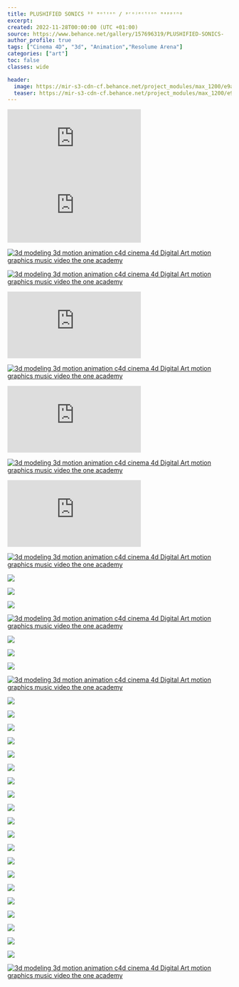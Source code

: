 ```yaml
---
title: PLUSHIFIED SONICS ³ᴰ ᵐᵒᵗᶦᵒⁿ / ᵖʳᵒʲᵉᶜᵗᶦᵒⁿ ᵐᵃᵖᵖᶦⁿᵍ
excerpt: 
created: 2022-11-28T00:00:00 (UTC +01:00)
source: https://www.behance.net/gallery/157696319/PLUSHIFIED-SONICS-
author_profile: true
tags: ["Cinema 4D", "3d", "Animation","Resolume Arena"]
categories: ["art"]
toc: false
classes: wide

header:
  image: https://mir-s3-cdn-cf.behance.net/project_modules/max_1200/e9a345157696319.637fae3e55083.png)](https://www.behance.net/gallery/157696319/PLUSHIFIED-SONICS-/modules/890429967
  teaser: https://mir-s3-cdn-cf.behance.net/project_modules/max_1200/e9a345157696319.637fae3e55083.png)](https://www.behance.net/gallery/157696319/PLUSHIFIED-SONICS-/modules/890429967
---
```


<iframe src="https://player.vimeo.com/video/772975827?h=e58ed7d873" title="Project Embed Content" frameborder="0" allowfullscreen="" sandbox="allow-same-origin allow-scripts allow-pointer-lock allow-forms" loading="eager" fetchpriority="high"></iframe>

<iframe src="https://www.youtube.com/embed/a9tyfI56DD4?si=SZUjs4OtNPyrMAhU" title="Project Embed Content" frameborder="0" allowfullscreen="" sandbox="allow-same-origin allow-scripts allow-pointer-lock allow-forms" loading="lazy" fetchpriority="auto"></iframe>

[![3d modeling 3d motion animation  c4d cinema 4d Digital Art  motion graphics  music video the one academy](https://mir-s3-cdn-cf.behance.net/project_modules/max_1200/e9a345157696319.637fae3e55083.png)](https://www.behance.net/gallery/157696319/PLUSHIFIED-SONICS-/modules/890429967)

[![3d modeling 3d motion animation  c4d cinema 4d Digital Art  motion graphics  music video the one academy](https://mir-s3-cdn-cf.behance.net/project_modules/max_1200/c460fe157696319.637fae3e53e49.png)](https://www.behance.net/gallery/157696319/PLUSHIFIED-SONICS-/modules/890429965)

<iframe src="https://player.vimeo.com/video/774149913?h=91ccea25e0" title="Project Embed Content" frameborder="0" allowfullscreen="" sandbox="allow-same-origin allow-scripts allow-pointer-lock allow-forms" loading="lazy" fetchpriority="auto"></iframe>

[![3d modeling 3d motion animation  c4d cinema 4d Digital Art  motion graphics  music video the one academy](https://mir-s3-cdn-cf.behance.net/project_modules/max_1200/931d5a157696319.637fae3e51bee.png)](https://www.behance.net/gallery/157696319/PLUSHIFIED-SONICS-/modules/890429961)

<iframe src="https://player.vimeo.com/video/774147995?h=56d60f5738" title="Project Embed Content" frameborder="0" allowfullscreen="" sandbox="allow-same-origin allow-scripts allow-pointer-lock allow-forms" loading="lazy" fetchpriority="auto"></iframe>

[![3d modeling 3d motion animation  c4d cinema 4d Digital Art  motion graphics  music video the one academy](https://mir-s3-cdn-cf.behance.net/project_modules/max_1200/276cb8157696319.637fae3e52c46.png)](https://www.behance.net/gallery/157696319/PLUSHIFIED-SONICS-/modules/890429963)

<iframe src="https://player.vimeo.com/video/774149020?h=a8819e11b8" title="Project Embed Content" frameborder="0" allowfullscreen="" sandbox="allow-same-origin allow-scripts allow-pointer-lock allow-forms" loading="lazy" fetchpriority="auto"></iframe>

[![3d modeling 3d motion animation  c4d cinema 4d Digital Art  motion graphics  music video the one academy](https://mir-s3-cdn-cf.behance.net/project_modules/max_1200/f62a32157696319.63872e1fe9f6f.png)](https://www.behance.net/gallery/157696319/PLUSHIFIED-SONICS-/modules/892566395)

![](https://mir-s3-cdn-cf.behance.net/project_modules/max_1200_webp/308ecc157696319.637dc5e431d7e.png)

![](https://mir-s3-cdn-cf.behance.net/project_modules/max_1200_webp/d7bb12157696319.637dc5e4313d3.png)

![](https://mir-s3-cdn-cf.behance.net/project_modules/max_1200_webp/5cf1d8157696319.637dc5e4308e2.png)

[![3d modeling 3d motion animation  c4d cinema 4d Digital Art  motion graphics  music video the one academy](https://mir-s3-cdn-cf.behance.net/project_modules/max_1200/091996157696319.63872e1fe8ea6.png)](https://www.behance.net/gallery/157696319/PLUSHIFIED-SONICS-/modules/892566393)

![](https://mir-s3-cdn-cf.behance.net/project_modules/max_1200_webp/885659157696319.637dc5e490163.png)

![](https://mir-s3-cdn-cf.behance.net/project_modules/max_1200_webp/87211e157696319.637dc5e48f462.png)

![](https://mir-s3-cdn-cf.behance.net/project_modules/max_1200_webp/7fbb99157696319.637dc5e48e6a9.png)

[![3d modeling 3d motion animation  c4d cinema 4d Digital Art  motion graphics  music video the one academy](https://mir-s3-cdn-cf.behance.net/project_modules/max_1200/a93d55157696319.63872e1fe7f23.png)](https://www.behance.net/gallery/157696319/PLUSHIFIED-SONICS-/modules/892566391)

![](https://mir-s3-cdn-cf.behance.net/project_modules/max_1200_webp/b42d57157696319.637dce92e2188.png)

![](https://mir-s3-cdn-cf.behance.net/project_modules/max_1200_webp/fc6e6d157696319.637dce92e8a80.png)

![](https://mir-s3-cdn-cf.behance.net/project_modules/max_1200_webp/96730a157696319.637dce92e7df1.png)

![](https://mir-s3-cdn-cf.behance.net/project_modules/max_1200_webp/f058d0157696319.637dce92e5724.png)

![](https://mir-s3-cdn-cf.behance.net/project_modules/max_1200_webp/b367da157696319.637dce92eb157.png)

![](https://mir-s3-cdn-cf.behance.net/project_modules/max_1200_webp/75a2d2157696319.637dce93c620e.png)

![](https://mir-s3-cdn-cf.behance.net/project_modules/max_1200_webp/bd8f47157696319.637dce93c54e0.png)

![](https://mir-s3-cdn-cf.behance.net/project_modules/max_1200_webp/38a126157696319.637dce93ce376.png)

![](https://mir-s3-cdn-cf.behance.net/project_modules/max_1200_webp/b86de3157696319.637dce93ca351.png)

![](https://mir-s3-cdn-cf.behance.net/project_modules/max_1200_webp/14239b157696319.637dce93ccbfc.png)

![](https://mir-s3-cdn-cf.behance.net/project_modules/max_1200_webp/eef976157696319.637dce93c9263.png)

![](https://mir-s3-cdn-cf.behance.net/project_modules/max_1200_webp/8399eb157696319.637dce93cfa70.png)

![](https://mir-s3-cdn-cf.behance.net/project_modules/max_1200_webp/c06cda157696319.637dce93c813d.png)

![](https://mir-s3-cdn-cf.behance.net/project_modules/max_1200_webp/4c65ff157696319.637dce9499586.png)

![](https://mir-s3-cdn-cf.behance.net/project_modules/max_1200_webp/42ad48157696319.637dce949b02a.png)

![](https://mir-s3-cdn-cf.behance.net/project_modules/max_1200_webp/48411b157696319.637dce949e647.png)

![](https://mir-s3-cdn-cf.behance.net/project_modules/max_1200_webp/c64c6a157696319.637dce949a2cc.png)

![](https://mir-s3-cdn-cf.behance.net/project_modules/max_1200_webp/87a945157696319.637dce949cbd7.png)

![](https://mir-s3-cdn-cf.behance.net/project_modules/max_1200_webp/edb19f157696319.637dce949774c.png)

![](https://mir-s3-cdn-cf.behance.net/project_modules/max_1200_webp/f0b5f6157696319.637dce949d8e6.png)

[![3d modeling 3d motion animation  c4d cinema 4d Digital Art  motion graphics  music video the one academy](https://mir-s3-cdn-cf.behance.net/project_modules/max_1200/00deb5157696319.637fae3e50963.png)](https://www.behance.net/gallery/157696319/PLUSHIFIED-SONICS-/modules/890429959)